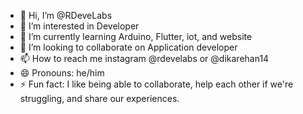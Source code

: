 - 👋 Hi, I’m @RDeveLabs
- 👀 I’m interested in Developer
- 🌱 I’m currently learning Arduino, Flutter, iot, and website
- 💞️ I’m looking to collaborate on Application developer
- 📫 How to reach me instagram @rdevelabs or @dikarehan14
- 😄 Pronouns: he/him
- ⚡ Fun fact: I like being able to collaborate, help each other if we're struggling, and share our experiences.

<!---
RDeveLabs/RDeveLabs is a ✨ special ✨ repository because its `README.md` (this file) appears on your GitHub profile.
You can click the Preview link to take a look at your changes.
--->
